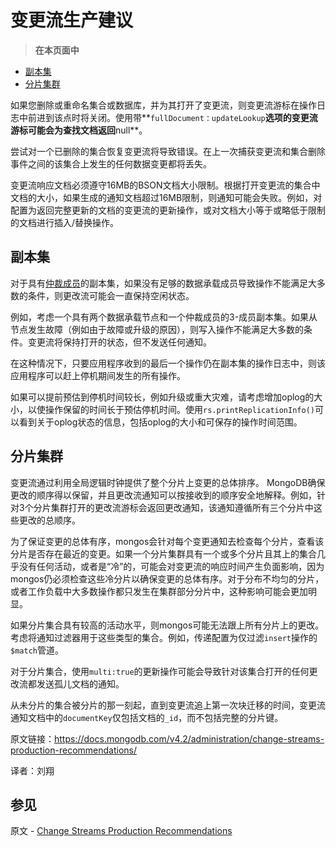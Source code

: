 # 变更流生产建议

> **在本页面中**

- [副本集](https://docs.mongodb.com/manual/administration/change-streams-production-recommendations/?spm=a2c6h.12873639.0.0.df414f31UJF939#replica-sets)
- [分片集群](https://docs.mongodb.com/manual/administration/change-streams-production-recommendations/?spm=a2c6h.12873639.0.0.df414f31UJF939#sharded-clusters)

如果您删除或重命名集合或数据库，并为其打开了变更流，则变更流游标在操作日志中前进到该点时将关闭。使用带**`fullDocument：updateLookup`**选项的变更流游标可能会为查找文档返回**null**。

尝试对一个已删除的集合恢复变更流将导致错误。在上一次捕获变更流和集合删除事件之间的该集合上发生的任何数据变更都将丢失。

变更流响应文档必须遵守16MB的BSON文档大小限制。根据打开变更流的集合中文档的大小，如果生成的通知文档超过16MB限制，则通知可能会失败。例如，对配置为返回完整更新的文档的变更流的更新操作，或对文档大小等于或略低于限制的文档进行插入/替换操作。



## 副本集

对于具有[仲裁成员](https://docs.mongodb.com/manual/reference/glossary/#term-arbiter)的副本集，如果没有足够的数据承载成员导致操作不能满足大多数的条件，则更改流可能会一直保持空闲状态。

例如，考虑一个具有两个数据承载节点和一个仲裁成员的3-成员副本集。如果从节点发生故障（例如由于故障或升级的原因），则写入操作不能满足大多数的条件。变更流将保持打开的状态，但不发送任何通知。

在这种情况下，只要应用程序收到的最后一个操作仍在副本集的操作日志中，则该应用程序可以赶上停机期间发生的所有操作。

如果可以提前预估到停机时间较长，例如升级或重大灾难，请考虑增加oplog的大小，以使操作保留的时间长于预估停机时间。使用`rs.printReplicationInfo()`可以看到关于oplog状态的信息，包括oplog的大小和可保存的操作时间范围。



## 分片集群

变更流通过利用全局逻辑时钟提供了整个分片上变更的总体排序。 MongoDB确保更改的顺序得以保留，并且更改流通知可以按接收到的顺序安全地解释。例如，针对3个分片集群打开的更改流游标会返回更改通知，该通知遵循所有三个分片中这些更改的总顺序。

为了保证变更的总体有序，mongos会针对每个变更通知去检查每个分片，查看该分片是否存在最近的变更。如果一个分片集群具有一个或多个分片且其上的集合几乎没有任何活动，或者是“冷”的，可能会对变更流的响应时间产生负面影响，因为mongos仍必须检查这些冷分片以确保变更的总体有序。对于分布不均匀的分片，或者工作负载中大多数操作都只发生在集群部分分片中，这种影响可能会更加明显。

如果分片集合具有较高的活动水平，则mongos可能无法跟上所有分片上的更改。考虑将通知过滤器用于这些类型的集合。例如，传递配置为仅过滤`insert`操作的`$match`管道。

对于分片集合，使用`multi:true`的更新操作可能会导致针对该集合打开的任何更改流都发送孤儿文档的通知。

从未分片的集合被分片的那一刻起，直到变更流追上第一次块迁移的时间，变更流通知文档中的`documentKey`仅包括文档的`_id`，而不包括完整的分片键。



原文链接：https://docs.mongodb.com/v4.2/administration/change-streams-production-recommendations/

译者：刘翔


## 参见

原文 - [Change Streams Production Recommendations]( https://docs.mongodb.com/manual/administration/change-streams-production-recommendations/ )

